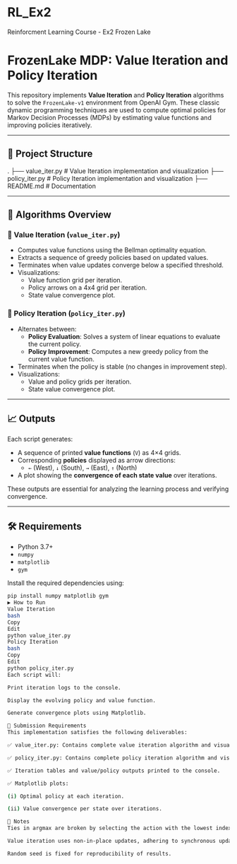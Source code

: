 # RL_Ex2
Reinforcment Learning Course - Ex2 Frozen Lake
# FrozenLake MDP: Value Iteration and Policy Iteration

This repository implements **Value Iteration** and **Policy Iteration** algorithms to solve the `FrozenLake-v1` environment from OpenAI Gym. These classic dynamic programming techniques are used to compute optimal policies for Markov Decision Processes (MDPs) by estimating value functions and improving policies iteratively.

---

## 📁 Project Structure

.
├── value_iter.py # Value Iteration implementation and visualization
├── policy_iter.py # Policy Iteration implementation and visualization
├── README.md # Documentation

---

## 🧠 Algorithms Overview

### 🔹 Value Iteration (`value_iter.py`)
- Computes value functions using the Bellman optimality equation.
- Extracts a sequence of greedy policies based on updated values.
- Terminates when value updates converge below a specified threshold.
- Visualizations:
  - Value function grid per iteration.
  - Policy arrows on a 4x4 grid per iteration.
  - State value convergence plot.

### 🔹 Policy Iteration (`policy_iter.py`)
- Alternates between:
  - **Policy Evaluation**: Solves a system of linear equations to evaluate the current policy.
  - **Policy Improvement**: Computes a new greedy policy from the current value function.
- Terminates when the policy is stable (no changes in improvement step).
- Visualizations:
  - Value and policy grids per iteration.
  - State value convergence plot.

---

## 📈 Outputs

Each script generates:
- A sequence of printed **value functions** (`V`) as 4×4 grids.
- Corresponding **policies** displayed as arrow directions:
  - `←` (West), `↓` (South), `→` (East), `↑` (North)
- A plot showing the **convergence of each state value** over iterations.

These outputs are essential for analyzing the learning process and verifying convergence.

---

## 🛠️ Requirements

- Python 3.7+
- `numpy`
- `matplotlib`
- `gym`

Install the required dependencies using:

```bash
pip install numpy matplotlib gym
▶️ How to Run
Value Iteration
bash
Copy
Edit
python value_iter.py
Policy Iteration
bash
Copy
Edit
python policy_iter.py
Each script will:

Print iteration logs to the console.

Display the evolving policy and value function.

Generate convergence plots using Matplotlib.

📝 Submission Requirements
This implementation satisfies the following deliverables:

✅ value_iter.py: Contains complete value iteration algorithm and visualizations.

✅ policy_iter.py: Contains complete policy iteration algorithm and visualizations.

✅ Iteration tables and value/policy outputs printed to the console.

✅ Matplotlib plots:

(i) Optimal policy at each iteration.

(ii) Value convergence per state over iterations.

📌 Notes
Ties in argmax are broken by selecting the action with the lowest index, ensuring deterministic behavior.

Value iteration uses non-in-place updates, adhering to synchronous update rules (as per the assignment guidelines).

Random seed is fixed for reproducibility of results.

